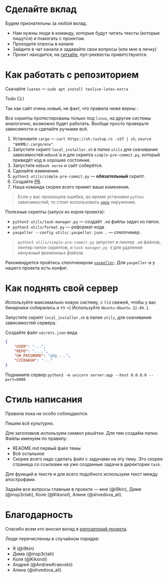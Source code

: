 # Сделайте вклад

Будем признательны за любой вклад.

* Нам нужны люди в команду, которые будут читать тексты (которые пишутся) и помогать с проектом. 
* Проходите опросы в канале
* Зайдите в чат канала и задавайте свои вопросы (или мне в личку)
* Проект находится, на [гитхабе](https://github.com/9kin/is-algo/tree/master/), пул-реквесты приветствуются.

# Как работать с репозиторием 

Скачайте `luatex` &mdash; `sudo apt install texlive-latex-extra`

Todo CLI

Так как сайт очень новый, не факт, что правила ниже верны :

Все скрипты протестированы только под `linux`, на другие системы аналогично, возможно будет работать. Вообще просто проверьте зависимости и сделайте ручками всё.

1. Установите `cargo` &mdash; `curl https://sh.rustup.rs -sSf | sh`, `source "$HOME/.cargo/env"`.
2. Запустите скрипт `local_installer.sh` в папке `utils` для скачивания зависимостей `mdbook`'а и для скрипта `simple-pre-commit.py`, который приведёт код в хорошее состояние.
3. Запустите `mdbook serve` и сайт соберётся. 
4. Сделайте изменения. 
5. `python3 utils/simple-pre-commit.py` &mdash; **обязательный** скрипт.
6. Создайте [PR](https://github.com/9kin/is-algo).
7. Наша команда скорее всего примет ваши изменения.

> Если у вас произошла ошибка, во время установки `python` зависимостей, то стоит использовать [`venv`](https://docs.python.org/3/library/venv.html) окружение.

Полезные скрипты (запуск из корня проекта):

* `python3 utils/task-manager.py` &mdash; создаёт `.md` файлы задач из папок.
* `python3 utils/format.py` &mdash; реформат кода
* `yaspeller --config utils/.yaspeller.json .` &mdash; спеллчекер.

> `python3 utils/simple-pre-commit.py` запустит и линтер `.md` файлов, линтер питон скриптов, и `task-manager.py d` для удаления ненужный *временных файлов*.

Рекомендуется пройтись спеллчекером [`yaspeller`](https://github.com/hcodes/yaspeller). Для `yaspeller`-а у нашего проекта есть конфиг. 

# Как поднять свой сервер 

Используйте максимально новую систему, с `lld` свежей, чтобы у вас бинарники собирались и тп =) Используйте `Ubuntu-Ubuntu 22.04.1`

Запустите скрипт `local_installer.sh` в папке `utils`, для скачивания зависимостей сервера.

Создайте файл `secrets.json` вида

```json
{
    "USER": "...",
    "REPO": "....",
    "GH_PASSWORD": "ghp_...",
    "CICDHASH": "..." 
}
```

Поднимите сервер `python3 -m uvicorn server:app --host 0.0.0.0 --port=8000`

# Стиль написания

Правила пока не особо соблюдаются.

Пишем всё культурно. 

Для заголовков используем символ решётки. Для тем создаём папки. Файлы именуем по правилу: 

+ README.md первый файл темы
+ Всё остальное
+ Скорее всего надо сделать файл с задачами на эту тему. Это скорее страница со ссылками на уже созданные задачи в директории `task`.

Для функций в тексте и для всего подобного используем текст между апострофами.

Задаём все вопросы главным в проекте &mdash; мне (@i9kin), Диме (@insp3ctah), Коле (@Kiksnol), Алине (@shvedova_ali).

# Благодарность

Спасибо всем кто вносил вклад в [репозиторий проекта](https://github.com/9kin/is-algo/graphs/contributors).

Люди перечисленны в случайном порядке:

+ Я (@i9kin)
+ Дима (@insp3ctah)
+ Коля (@Kiksnol)
+ Андрей (@AndrewKraevskii)
+ Алина (@shvedova_ali)	
